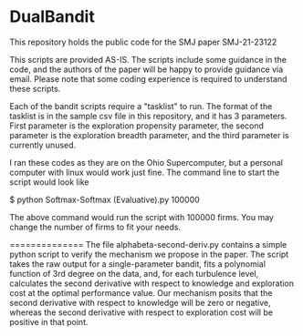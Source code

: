 # DualBandit
This repository holds the public code for the SMJ paper SMJ-21-23122

This scripts are provided AS-IS. The scripts include some guidance in the code, and the authors of the paper will be happy to provide guidance via email. Please note that some coding experience is required to understand these scripts.

Each of the bandit scripts require a "tasklist" to run. The format of the tasklist is in the sample csv file in this repository, and it has 3 parameters. First parameter is the exploration propensity parameter, the second parameter is the exploration breadth parameter, and the third parameter is currently unused.

I ran these codes as they are on the Ohio Supercomputer, but a personal computer with linux would work just fine. The command line to start the script would look like

$ python Softmax-Softmax (Evaluative).py 100000

The above command would run the script with 100000 firms. You may change the number of firms to fit your needs.

==============
The file alphabeta-second-deriv.py contains a simple python script to verify the mechanism we propose in the paper. The script takes the raw output for a single-parameter bandit, fits a polynomial function of 3rd degree on the data, and, for each turbulence level, calculates the second derivative with respect to knowledge and exploration cost at the optimal performance value. Our mechanism posits that the second derivative with respect to knowledge will be zero or negative, whereas the second derivative with respect to exploration cost will be positive in that point.
